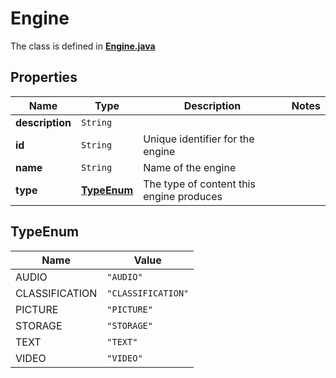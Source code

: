 

# Engine

The class is defined in **[Engine.java](../../src/main/java/org/openapitools/model/Engine.java)**

## Properties

Name | Type | Description | Notes
------------ | ------------- | ------------- | -------------
**description** | `String` |  | 
**id** | `String` | Unique identifier for the engine | 
**name** | `String` | Name of the engine | 
**type** | [**TypeEnum**](#TypeEnum) | The type of content this engine produces | 




## TypeEnum

Name | Value
---- | -----
AUDIO | `"AUDIO"`
CLASSIFICATION | `"CLASSIFICATION"`
PICTURE | `"PICTURE"`
STORAGE | `"STORAGE"`
TEXT | `"TEXT"`
VIDEO | `"VIDEO"`


